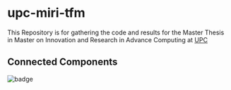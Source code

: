 # upc-miri-tfm
This Repository is for gathering the code and results for the Master Thesis in Master on Innovation and Research in Advance Computing at [UPC](https://www.fib.upc.edu/en/studies/masters/master-innovation-and-research-informatics)

## Connected Components

![badge](https://github.com/jproyo/upc-miri-tfm/actions/workflows/connected-comp.yml/badge.svg)




